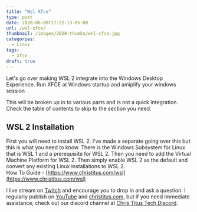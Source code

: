 ```yaml
---
title: "Wsl Xfce"
type: post
date: 2020-06-08T17:22:13-05:00
url: /wsl-xfce/
thumbnail: /images/2020-thumbs/wsl-xfce.jpg
categories:
  - Linux
tags:
  - Xfce
draft: true
---
```

Let's go over making WSL 2 integrate into the Windows Desktop Experience. Run XFCE at Windows startup and amiplify your windows session
<!--more--> This will be broken up in to various parts and is not a quick integration. Check the table of contents to skip to the section you need.

## WSL 2 Installation
First you will need to install WSL 2. I've made a separate going over this but this is what you need to know. There is the Windows Subsystem for Linux that is WSL 1 and a prerequisite for WSL 2. Then you need to add the Virtual Machine Platform for WSL 2. Then simply enable WSL 2 as the default and convert any existing Linux installations to WSL 2.  
How To Guide - [https://www.christitus.com/wsl](https://www.christitus.com/wsl)


I live stream on [Twitch][1] and encourage you to drop in and ask a question. I regularly publish on [YouTube][2] and [christitus.com][3], but if you need immediate assistance, check out our discord channel at [Chris Titus Tech Discord][4].

 [1]: https://twitch.tv/christitustech
 [2]: https://www.youtube.com/c/ChrisTitusTech
 [3]: https://www.christitus.com/
 [4]: https://www.christitus.com/discord
